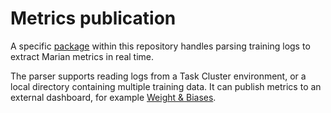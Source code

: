 # Metrics publication

A specific [package](/pipeline/publication) within this repository handles parsing training logs to extract Marian metrics in real time.

The parser supports reading logs from a Task Cluster environment, or a local directory containing multiple training data. It can publish metrics to an external dashboard, for example [Weight & Biases](https://wandb.ai/).
